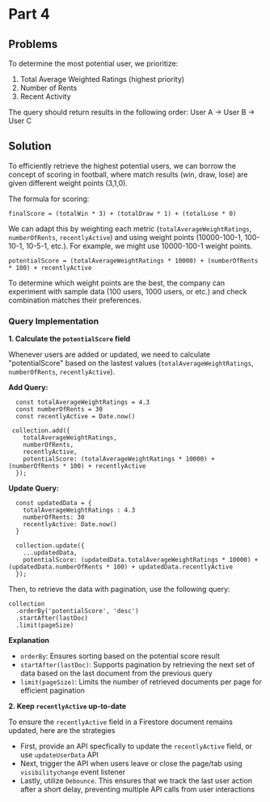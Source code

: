 # Part 4

## Problems

To determine the most potential user, we prioritize:

1. Total Average Weighted Ratings (highest priority)
2. Number of Rents
3. Recent Activity

The query should return results in the following order: User A → User B → User C

## Solution

To efficiently retrieve the highest potential users, we can borrow the concept of scoring in football, where match results (win, draw, lose) are given different weight points (3,1,0).

The formula for scoring:
```
finalScore = (totalWin * 3) + (totalDraw * 1) + (totalLose * 0)
```

We can adapt this by weighting each metric (`totalAverageWeightRatings`, `numberOfRents`, `recentlyActive`) and using weight points (10000-100-1, 100-10-1, 10-5-1, etc.). For example, we might use 10000-100-1 weight points.

```
potentialScore = (totalAverageWeightRatings * 10000) + (numberOfRents * 100) + recentlyActive
```

To determine which weight points are the best, the company can experiment with sample data (100 users, 1000 users, or etc.) and check combination matches their preferences.


### Query Implementation

**1. Calculate the `potentialScore` field**

Whenever users are added or updated, we need to calculate "potentialScore" based on the lastest values (`totalAverageWeightRatings`, `numberOfRents`, `recentlyActive`).

**Add Query:**

```
  const totalAverageWeightRatings = 4.3
  const numberOfRents = 30
  const recentlyActive = Date.now()

 collection.add({
    totalAverageWeightRatings,
    numberOfRents,
    recentlyActive,
    potentialScore: (totalAverageWeightRatings * 10000) + (numberOfRents * 100) + recentlyActive
  });
```

**Update Query:**

```
  const updatedData = {
    totalAverageWeightRatings : 4.3
    numberOfRents: 30
    recentlyActive: Date.now()
  }

  collection.update({
    ...updatedData,
    potentialScore: (updatedData.totalAverageWeightRatings * 10000) + (updatedData.numberOfRents * 100) + updatedData.recentlyActive
  });
```

Then, to retrieve the data with pagination, use the following query:

```
collection
  .orderBy('potentialScore', 'desc')
  .startAfter(lastDoc)
  .limit(pageSize)
```

**Explanation**

- `orderBy`: Ensures sorting based on the potential score result
- `startAfter(lastDoc)`: Supports pagination by retrieving the next set of data based on the last document from the previous query
- `limit(pageSize)`: Limits the number of retrieved documents per page for efficient pagination

**2. Keep `recentlyActive` up-to-date**

To ensure the `recentlyActive` field in a Firestore document remains updated, here are the strategies

- First, provide an API specfically to update the `recentlyActive` field, or use `updateUserData` API
- Next, trigger the API when users leave or close the page/tab using `visibilitychange` event listener
- Lastly, utilize `Debounce`. This ensures that we track the last user action after a short delay, preventing multiple API calls from user interactions
